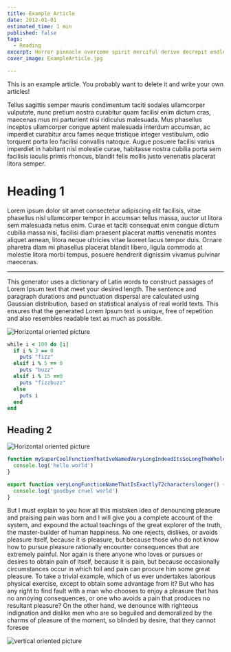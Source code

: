 ```yaml
---
title: Example Article
date: 2012-01-01
estimated_time: 1 min
published: false
tags:
  - Reading
excerpt: Horror pinnacle overcome spirit merciful derive decrepit endless
cover_image: ExampleArticle.jpg

---
```


This is an example article. You probably want to delete it and write your own articles!

Tellus sagittis semper mauris condimentum taciti sodales ullamcorper vulputate, nunc pretium nostra curabitur quam facilisi enim dictum cras, maecenas mus mi parturient nisi ridiculus malesuada. Mus phasellus inceptos ullamcorper congue aptent malesuada interdum accumsan, ac imperdiet curabitur arcu fames neque tristique integer vestibulum, odio torquent porta leo facilisi convallis natoque. Augue posuere facilisi varius imperdiet in habitant nisl molestie curae, habitasse nostra cubilia porta sem facilisis iaculis primis rhoncus, blandit felis mollis justo venenatis placerat litora semper.

# Heading 1

Lorem ipsum dolor sit amet consectetur adipiscing elit facilisis, vitae phasellus nisl ullamcorper tempor in accumsan tellus massa, auctor ut litora sem malesuada netus enim. Curae et taciti consequat enim congue dictum cubilia massa nisi, facilisi diam praesent placerat mattis venenatis montes aliquet aenean, litora neque ultricies vitae laoreet lacus tempor duis. Ornare pharetra diam mi phasellus placerat blandit libero, ligula commodo at molestie litora morbi tempus, posuere hendrerit dignissim vivamus pulvinar maecenas.

---

This generator uses a dictionary of Latin words to construct passages of Lorem Ipsum text that meet your desired length. The sentence and paragraph durations and punctuation dispersal are calculated using Gaussian distribution, based on statistical analysis of real world texts. This ensures that the generated Lorem Ipsum text is unique, free of repetition and also resembles readable text as much as possible.

![Horizontal oriented picture](golfing-with-baby.jpeg)

```ruby
while i < 100 do |i|
  if i % 3 == 0
    puts "fizz"
  elsif i % 5 == 0
    puts "buzz"
  elsif i % 15 ==0
    puts "fizzbuzz"
  else
    puts i
  end
end
```

## Heading 2

![Horizontal oriented picture](golfing-with-baby.jpeg)



```javascript
function mySuperCoolFunctionThatIveNamedVeryLongIndeedItsSoLongTheWholeTitle() {
  console.log('hello world')
}

export function veryLongFunctionNameThatIsExactly72characterslonger() {
  console.log('goodbye cruel world')
}
```

But I must explain to you how all this mistaken idea of denouncing pleasure and praising pain was born and I will give you a complete account of the system, and expound the actual teachings of the great explorer of the truth, the master-builder of human happiness. No one rejects, dislikes, or avoids pleasure itself, because it is pleasure, but because those who do not know how to pursue pleasure rationally encounter consequences that are extremely painful. Nor again is there anyone who loves or pursues or desires to obtain pain of itself, because it is pain, but because occasionally circumstances occur in which toil and pain can procure him some great pleasure. To take a trivial example, which of us ever undertakes laborious physical exercise, except to obtain some advantage from it? But who has any right to find fault with a man who chooses to enjoy a pleasure that has no annoying consequences, or one who avoids a pain that produces no resultant pleasure? On the other hand, we denounce with righteous indignation and dislike men who are so beguiled and demoralized by the charms of pleasure of the moment, so blinded by desire, that they cannot foresee

![vertical oriented picture](overwriting-udolpho-meme.jpg)
